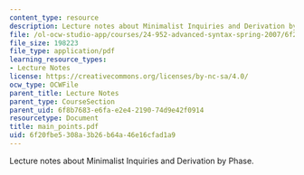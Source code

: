 ```yaml
---
content_type: resource
description: Lecture notes about Minimalist Inquiries and Derivation by Phase.
file: /ol-ocw-studio-app/courses/24-952-advanced-syntax-spring-2007/6f20fbe5308a3b26b64a46e16cfad1a9_main_points.pdf
file_size: 198223
file_type: application/pdf
learning_resource_types:
- Lecture Notes
license: https://creativecommons.org/licenses/by-nc-sa/4.0/
ocw_type: OCWFile
parent_title: Lecture Notes
parent_type: CourseSection
parent_uid: 6f8b7683-e6fa-e2e4-2190-74d9e42f0914
resourcetype: Document
title: main_points.pdf
uid: 6f20fbe5-308a-3b26-b64a-46e16cfad1a9
---
```

Lecture notes about Minimalist Inquiries and Derivation by Phase.